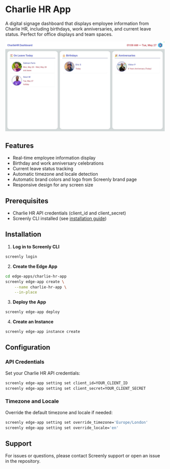 # Charlie HR App

A digital signage dashboard that displays employee information from Charlie HR, including birthdays, work anniversaries, and current leave status. Perfect for office displays and team spaces.

![Charlie HR App Preview](./static/img/preview.jpg)

## Features

- Real-time employee information display
- Birthday and work anniversary celebrations
- Current leave status tracking
- Automatic timezone and locale detection
- Automatic brand colors and logo from Screenly brand page
- Responsive design for any screen size

## Prerequisites

- Charlie HR API credentials (client_id and client_secret)
- Screenly CLI installed (see [installation guide](https://github.com/Screenly/cli))

## Installation

1. **Log in to Screenly CLI**
```bash
screenly login
```

2. **Create the Edge App**
```bash
cd edge-apps/charlie-hr-app
screenly edge-app create \
    --name charlie-hr-app \
    --in-place
```

3. **Deploy the App**
```bash
screenly edge-app deploy
```

4. **Create an Instance**
```bash
screenly edge-app instance create
```

## Configuration

### API Credentials

Set your Charlie HR API credentials:

```bash
screenly edge-app setting set client_id=YOUR_CLIENT_ID
screenly edge-app setting set client_secret=YOUR_CLIENT_SECRET
```

### Timezone and Locale

Override the default timezone and locale if needed:

```bash
screenly edge-app setting set override_timezone='Europe/London'
screenly edge-app setting set override_locale='en'
```

## Support

For issues or questions, please contact Screenly support or open an issue in the repository.

